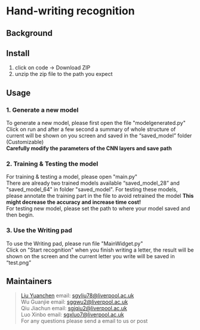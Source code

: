 # Hand-writing recognition
## Background
## Install

1. click on code -> Download ZIP
2. unzip the zip file to the path you expect

## Usage
### 1. Generate a new model

To generate a new model, please first open the file "modelgenerated.py"<br/>
Click on run and after a few second a summary of whole structure of current will be shown on you screen and saved in the “saved_model” folder (Customizable)<br/>
**Carefully modify the parameters of the CNN layers and save path**

### 2. Training & Testing the model

For training & testing a model, please open "main.py"<br/>
There are already two trained models available “saved_model_28” and "saved_model_64" in folder "saved_model". For testing these models, please annotate the training part in the file to avoid retrained the model **This might decrease the accuracy and increase time cost!**<br/>
For testing new model, please set the path to where your model saved and then begin.<br/>

### 3. Use the Writing pad

To use the Writing pad, please run file "MainWidget.py"<br/>
Click on "Start recognition" when you finish writing a letter, the result will be shown on the screen and the current letter you write will be saved in “test.png”<br/>

## Maintainers
> [Liu Yuanchen](https://github.com/hcccccccccc) email: sgyliu78@liverpool.ac.uk <br/>
> Wu Guanjie email: sggwu2@liverpool.ac.uk <br/>
> Qiu Jiachun email: sgjqiu2@liverpool.ac.uk <br/>
> Luo Xinbo email: sgxluo7@liverpool.ac.uk <br/>
For any questions please send a email to us or post
##
